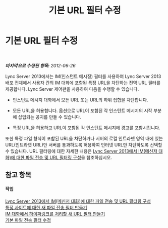 ﻿---
title: 기본 URL 필터 수정
TOCTitle: 기본 URL 필터 수정
ms:assetid: 80a472b3-054e-45a6-80fc-9ee2bda28ee6
ms:mtpsurl: https://technet.microsoft.com/ko-kr/library/Gg182544(v=OCS.15)
ms:contentKeyID: 49304195
ms.date: 08/24/2015
mtps_version: v=OCS.15
ms.translationtype: HT
---

# 기본 URL 필터 수정

 

_**마지막으로 수정된 항목:** 2012-06-26_

Lync Server 2013에서는 IM(인스턴트 메시징) 필터를 사용하여 Lync Server 2013 배포 전체에서 사용자 간의 IM 대화에 포함된 특정 URL을 차단하는 전역 URL 필터를 제공합니다. Lync Server 제어판을 사용하여 다음을 수행할 수 있습니다.

  - 인스턴트 메시지 대화에서 모든 URL 또는 URL의 하위 집합을 차단합니다.

  - 모든 URL을 허용합니다. 옵션으로 URL이 포함된 각 인스턴트 메시지의 시작 부분에 삽입되는 공지를 만들 수 있습니다.

  - 특정 URL을 허용하고 URL이 포함된 각 인스턴트 메시지에 경고를 포함시킵니다.

또한 특정 파일 형식이 포함된 URL을 차단하거나 서버의 로컬 인트라넷 영역 내에 있는 URL(인트라넷 URL)만 서버를 통과하도록 허용하여 인터넷 URL만 차단하도록 선택할 수 있습니다. URL 필터링에 대한 자세한 내용은 [Lync Server 2013에서 IM(메신저 대화)에 대한 파일 전송 및 URL 필터링 구성](lync-server-2013-configuring-file-transfer-and-url-filtering-for-instant-messaging-im.md)을 참조하십시오.

## 참고 항목

#### 작업

[Lync Server 2013에서 IM(메신저 대화)에 대한 파일 전송 및 URL 필터링 구성](lync-server-2013-configuring-file-transfer-and-url-filtering-for-instant-messaging-im.md)  
[특정 사이트에 대한 새 파일 전송 필터 만들기](lync-server-2013-create-a-new-file-transfer-filter-for-a-specific-site.md)  
[IM 대화에서 하이퍼링크를 처리할 새 URL 필터 만들기](lync-server-2013-create-a-new-url-filter-to-handle-hyperlinks-in-im-conversations.md)  
[기본 파일 전송 필터 수정](lync-server-2013-modify-the-default-file-transfer-filter.md)

